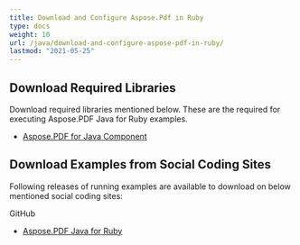 ```yaml
---
title: Download and Configure Aspose.Pdf in Ruby
type: docs
weight: 10
url: /java/download-and-configure-aspose-pdf-in-ruby/
lastmod: "2021-05-25"
---
```


## Download Required Libraries

Download required libraries mentioned below. These are the required for executing Aspose.PDF Java for Ruby examples.

- [Aspose.PDF for Java Component](http://www.aspose.com/community/files/72/java-components/aspose.pdf-for-java/default.aspx)

## Download Examples from Social Coding Sites

Following releases of running examples are available to download on below mentioned social coding sites:

GitHub

- [Aspose.PDF Java for Ruby](https://github.com/aspose-pdf/Aspose.PDF-for-Java/tree/master/Plugins/Aspose_Pdf_Java_for_Ruby)
